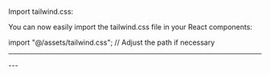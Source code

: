 Import tailwind.css:

You can now easily import the tailwind.css file in your React components:

import "@/assets/tailwind.css"; // Adjust the path if necessary


---
<!doctype html>
<html>
  <head>
    <meta charset="UTF-8" />
    <meta name="viewport" content="width=device-width, initial-scale=1.0" />
    <link href="@/assets/tailwind.css" rel="stylesheet" />
  </head>
  <body></body>
</html>
---